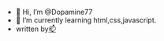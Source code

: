 - 👋 Hi, I’m @Dopamine77
- 🌱 I’m currently learning html,css,javascript.
- written by[📫](2512870290@qq.com)

<!---
Dopamine77/Dopamine77 is a ✨ special ✨ repository because its `README.md` (this file) appears on your GitHub profile.
You can click the Preview link to take a look at your changes.
--->
